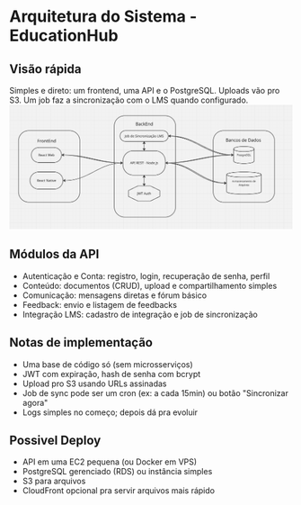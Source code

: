 # Arquitetura do Sistema - EducationHub

## Visão rápida
Simples e direto: um frontend, uma API e o PostgreSQL. Uploads vão pro S3. Um job faz a sincronização com o LMS quando configurado.
![Diagrama de Arquitetura](Diagrama.png)

## Módulos da API
- Autenticação e Conta: registro, login, recuperação de senha, perfil
- Conteúdo: documentos (CRUD), upload e compartilhamento simples
- Comunicação: mensagens diretas e fórum básico
- Feedback: envio e listagem de feedbacks
- Integração LMS: cadastro de integração e job de sincronização

## Notas de implementação
- Uma base de código só (sem microsserviços)
- JWT com expiração, hash de senha com bcrypt
- Upload pro S3 usando URLs assinadas
- Job de sync pode ser um cron (ex: a cada 15min) ou botão "Sincronizar agora"
- Logs simples no começo; depois dá pra evoluir

## Possivel Deploy
- API em uma EC2 pequena (ou Docker em VPS)
- PostgreSQL gerenciado (RDS) ou instância simples
- S3 para arquivos
- CloudFront opcional pra servir arquivos mais rápido

